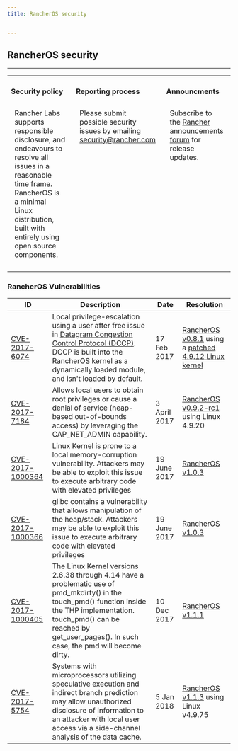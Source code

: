 ```yaml
---
title: RancherOS security


---
```


## RancherOS security
---


<table width="100%">
<tr style="vertical-align: top;">
<td width="30%" style="border: none;">
<h4>Security policy</h4>
<p style="padding: 8px">Rancher Labs supports responsible disclosure, and endeavours to resolve all issues in a reasonable time frame. RancherOS is a minimal Linux distribution, built with entirely using open source components.</p>
</td>
<td width="30%" style="border: none;">
<h4>Reporting process</h4>
<p style="padding: 8px">Please submit possible security issues by emailing <a href="security@rancher.com">security@rancher.com</a></p>
</td>
<td width="30%" style="border: none;">
<h4>Announcments</h4>
<p style="padding: 8px">Subscribe to the <a href="https://forums.rancher.com/c/announcements">Rancher announcements forum</a> for release updates.</p>
</td>
</tr>
</table>

### RancherOS Vulnerabilities

| ID | Description | Date | Resolution |
|----|-------------|------|------------|
| [CVE-2017-6074](http://seclists.org/oss-sec/2017/q1/471) | Local privilege-escalation using a user after free issue in [Datagram Congestion Control Protocol (DCCP)](https://wiki.linuxfoundation.org/networking/dccp). DCCP is built into the RancherOS kernel as a dynamically loaded module, and isn't loaded by default. | 17 Feb 2017 | [RancherOS v0.8.1](https://github.com/rancher/os/releases/tag/v0.8.1) using a [patched 4.9.12 Linux kernel](https://github.com/rancher/os-kernel/releases/tag/v4.9.12-rancher) |
| [CVE-2017-7184](https://cve.mitre.org/cgi-bin/cvename.cgi?name=CVE-2017-7184) | Allows local users to obtain root privileges or cause a denial of service (heap-based out-of-bounds access) by leveraging the CAP_NET_ADMIN capability. | 3 April 2017 | [RancherOS v0.9.2-rc1](https://github.com/rancher/os/releases/tag/v0.9.2-rc1) using Linux 4.9.20 |
| [CVE-2017-1000364](https://cve.mitre.org/cgi-bin/cvename.cgi?name=CVE-2017-1000364) | Linux Kernel is prone to a local memory-corruption vulnerability. Attackers may be able to exploit this issue to execute arbitrary code with elevated privileges | 19 June 2017 | [RancherOS v1.0.3](https://github.com/rancher/os/releases/tag/v1.0.3) |
| [CVE-2017-1000366](https://cve.mitre.org/cgi-bin/cvename.cgi?name=CVE-2017-1000366) | glibc contains a vulnerability that allows manipulation of the heap/stack. Attackers may be able to exploit this issue to execute arbitrary code with elevated privileges | 19 June 2017 | [RancherOS v1.0.3](https://github.com/rancher/os/releases/tag/v1.0.3) |
| [CVE-2017-1000405](https://cve.mitre.org/cgi-bin/cvename.cgi?name=CVE-2017-1000405) |  The Linux Kernel versions 2.6.38 through 4.14 have a problematic use of pmd_mkdirty() in the touch_pmd() function inside the THP implementation. touch_pmd() can be reached by get_user_pages(). In such case, the pmd will become dirty. | 10 Dec 2017 | [RancherOS v1.1.1](https://github.com/rancher/os/releases/tag/v1.1.1) |
| [CVE-2017-5754](https://cve.mitre.org/cgi-bin/cvename.cgi?name=CVE-2017-5754) |  Systems with microprocessors utilizing speculative execution and indirect branch prediction may allow unauthorized disclosure of information to an attacker with local user access via a side-channel analysis of the data cache. | 5 Jan 2018 | [RancherOS v1.1.3](https://github.com/rancher/os/releases/tag/v1.1.3) using Linux v4.9.75|
